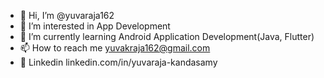 - 👋 Hi, I’m @yuvaraja162
- 👀 I’m interested in App Development
- 🌱 I’m currently learning Android Application Development(Java, Flutter)
- 📫 How to reach me yuvakraja162@gmail.com
- 👋 Linkedin linkedin.com/in/yuvaraja-kandasamy

<!---
yuvaraja162/yuvaraja162 is a ✨ special ✨ repository because its `README.md` (this file) appears on your GitHub profile.
You can click the Preview link to take a look at your changes.
--->
